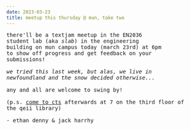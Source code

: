 ```yaml
---
date: 2023-03-23
title: meetup this thursday @ mun, take two
---
```


<pre>there'll be a textjam meetup in the EN2036
student lab (aka <i>slab</i>) in the engineering
building on mun campus today (march 23rd) at 6pm
to show off progress and get feedback on your
submissions!

<i>we tried this last week, but alas, we live in
newfoundland and the snow decided otherwise...</i>

any and all are welcome to swing by!

(p.s. <a href="https://ctsnl.ca/news/2023/03/02/meetup-new-location.html">come to cts</a> afterwards at 7 on the third floor of
the qeii library)

- ethan denny & jack harrhy</pre>
